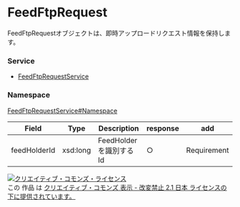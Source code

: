 # FeedFtpRequest
FeedFtpRequestオブジェクトは、即時アップロードリクエスト情報を保持します。

### Service
+ [FeedFtpRequestService](../../services/FeedFtpRequestService.md)

### Namespace
[FeedFtpRequestService#Namespace](../../services/FeedFtpRequestService.md#namespace)

| Field | Type | Description | response | add 
|---|---|---|---|---|
| feedHolderId| xsd:long| FeedHolderを識別するId | ○ | Requirement 

<a rel="license" href="http://creativecommons.org/licenses/by-nd/2.1/jp/"><img alt="クリエイティブ・コモンズ・ライセンス" style="border-width:0" src="https://i.creativecommons.org/l/by-nd/2.1/jp/88x31.png" /></a><br />この 作品 は <a rel="license" href="http://creativecommons.org/licenses/by-nd/2.1/jp/">クリエイティブ・コモンズ 表示 - 改変禁止 2.1 日本 ライセンスの下に提供されています。</a>
